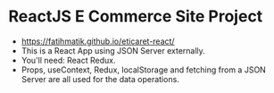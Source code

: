 
# ReactJS E Commerce Site Project
- https://fatihmatik.github.io/eticaret-react/
- This is a React App using JSON Server externally.
- You'll need: React Redux.
- Props, useContext, Redux, localStorage and fetching from a JSON Server are all used for the data operations.
